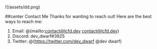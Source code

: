 !(/assets/dd.png)

##center Contact Me
Thanks for wanting to reach out! Here are the best ways to reach me:
1. Email: @(mailto:contact@lcfd.dev contact@lcfd.dev)
1. Discord: dev_dwarf#3925
1. Twitter: @(https://twitter.com/dev_dwarf @dev dwarf)
